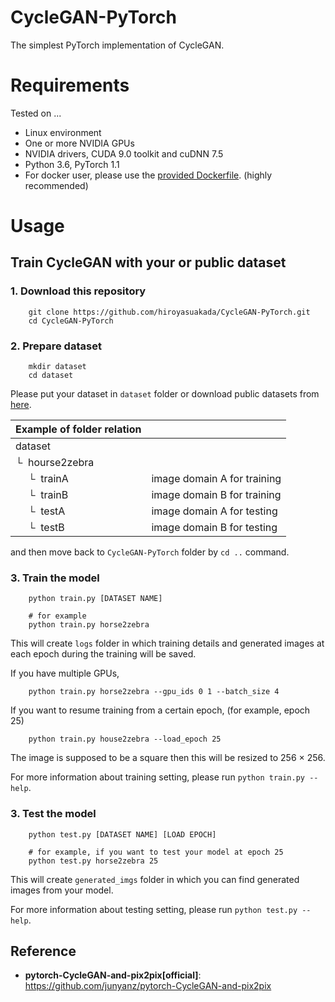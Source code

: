 # CycleGAN-PyTorch

The simplest PyTorch implementation of CycleGAN. 


# Requirements

Tested on ...

- Linux environment
- One or more NVIDIA GPUs
- NVIDIA drivers, CUDA 9.0 toolkit and cuDNN 7.5
- Python 3.6, PyTorch 1.1
- For docker user, please use the [provided Dockerfile](https://github.com/hiroyasuakada/CycleGAN-PyTorch/blob/main/docker_ITC/dockerfile). (highly recommended)

# Usage
## Train CycleGAN with your or public dataset 

### 1. Download this repository

        git clone https://github.com/hiroyasuakada/CycleGAN-PyTorch.git
        cd CycleGAN-PyTorch

### 2. Prepare dataset

        mkdir dataset
        cd dataset

Please put your dataset in `dataset` folder or download public datasets from [here](https://people.eecs.berkeley.edu/~taesung_park/CycleGAN/datasets/).

| Example of folder relation | &nbsp;
| :--- | :----------
| dataset
| &boxur;&nbsp; hourse2zebra
| &ensp;&ensp; &boxur;&nbsp;  trainA | image domain A for training
| &ensp;&ensp; &boxur;&nbsp;  trainB | image domain B for training
| &ensp;&ensp; &boxur;&nbsp;  testA | image domain A for testing
| &ensp;&ensp; &boxur;&nbsp;  testB | image domain B for testing

and then move back to `CycleGAN-PyTorch` folder by `cd ..` command.


### 3. Train the model

        python train.py [DATASET NAME]
        
        # for example
        python train.py horse2zebra
        
This will create `logs` folder in which training details and generated images at each epoch during the training will be saved. 
        
If you have multiple GPUs, 

        python train.py horse2zebra --gpu_ids 0 1 --batch_size 4 

If you want to resume training from a certain epoch, (for example, epoch 25)

        python train.py house2zebra --load_epoch 25

The image is supposed to be a square then this will be resized to 256 × 256.

For more information about training setting, please run `python train.py --help`.



### 3. Test the model

        python test.py [DATASET NAME] [LOAD EPOCH]
        
        # for example, if you want to test your model at epoch 25
        python test.py horse2zebra 25
        
This will create `generated_imgs` folder in which you can find generated images from your model.

For more information about testing setting, please run `python test.py --help`.
        
## Reference

- **pytorch-CycleGAN-and-pix2pix[official]**: https://github.com/junyanz/pytorch-CycleGAN-and-pix2pix
